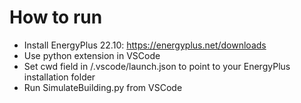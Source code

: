 # How to run

* Install EnergyPlus 22.10: https://energyplus.net/downloads
* Use python extension in VSCode
* Set cwd field in /.vscode/launch.json to point to your EnergyPlus installation folder
* Run SimulateBuilding.py from VSCode
